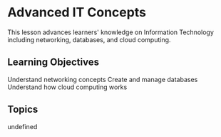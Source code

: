 # Advanced IT Concepts

This lesson advances learners' knowledge on Information Technology including networking, databases, and cloud computing.

## Learning Objectives
Understand networking concepts
Create and manage databases
Understand how cloud computing works

## Topics
undefined